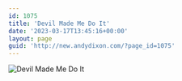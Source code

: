 ```yaml
---
id: 1075
title: 'Devil Made Me Do It'
date: '2023-03-17T13:45:16+00:00'
layout: page
guid: 'http://new.andydixon.com/?page_id=1075'
---
```


![Devil Made Me Do It](https://i0.wp.com/assets.g8x2.ldn.idrivee2-23.com/posters/Devil%20Made%20Me%20Do%20It%2001.jpg?w=1200&ssl=1 "Devil Made Me Do It")